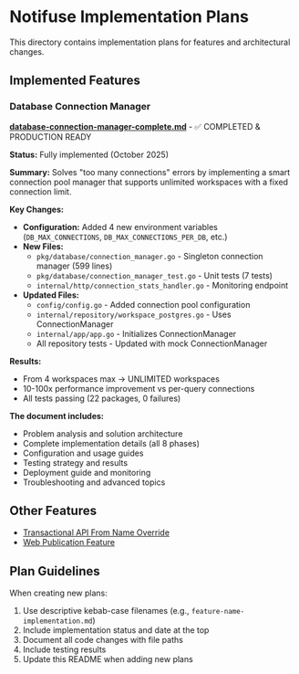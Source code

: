 # Notifuse Implementation Plans

This directory contains implementation plans for features and architectural changes.

## Implemented Features

### Database Connection Manager

**[database-connection-manager-complete.md](./database-connection-manager-complete.md)** - ✅ COMPLETED & PRODUCTION READY

**Status:** Fully implemented (October 2025)

**Summary:** Solves "too many connections" errors by implementing a smart connection pool manager that supports unlimited workspaces with a fixed connection limit.

**Key Changes:**
- **Configuration:** Added 4 new environment variables (`DB_MAX_CONNECTIONS`, `DB_MAX_CONNECTIONS_PER_DB`, etc.)
- **New Files:**
  - `pkg/database/connection_manager.go` - Singleton connection manager (599 lines)
  - `pkg/database/connection_manager_test.go` - Unit tests (7 tests)
  - `internal/http/connection_stats_handler.go` - Monitoring endpoint
- **Updated Files:**
  - `config/config.go` - Added connection pool configuration
  - `internal/repository/workspace_postgres.go` - Uses ConnectionManager
  - `internal/app/app.go` - Initializes ConnectionManager
  - All repository tests - Updated with mock ConnectionManager

**Results:**
- From 4 workspaces max → UNLIMITED workspaces
- 10-100x performance improvement vs per-query connections
- All tests passing (22 packages, 0 failures)

**The document includes:**
- Problem analysis and solution architecture
- Complete implementation details (all 8 phases)
- Configuration and usage guides
- Testing strategy and results
- Deployment guide and monitoring
- Troubleshooting and advanced topics

## Other Features

- [Transactional API From Name Override](transactional-api-from-name-override.md)
- [Web Publication Feature](web-publication-feature.md)

## Plan Guidelines

When creating new plans:
1. Use descriptive kebab-case filenames (e.g., `feature-name-implementation.md`)
2. Include implementation status and date at the top
3. Document all code changes with file paths
4. Include testing results
5. Update this README when adding new plans
